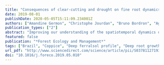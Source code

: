 ```yaml
---
title: "Consequences of clear-cutting and drought on fine root dynamics down to 17 m in coppice-managed eucalypt plantations"
date: 2019-08-01
publishDate: 2020-05-05T15:11:09.234001Z
authors: ["Amandine Germon", "Christophe Jourdan", "Bruno Bordron", "Agnès Robin", "Yann Nouvellon", "Lydie Chapuis-Lardy", "José Leonardo de Moraes Gonçalves", "Céline Pradier", "Iraê Amaral Guerrini", "Jean-Paul Laclau"]
publication_types: ["2"]
abstract: "Improving our understanding of the spatiotemporal dynamics of fine roots in deep soil layers is of utter importance to manage tropical planted forests in a context of climate change. Our study aimed to assess the effect of clear-cutting and drought on fine-root dynamics down to the water table in Brazilian ferralsol under eucalypt plantations conducted in coppice. Fine roots (i.e. diameter textless2 mm) were sampled down to 17 m deep in a throughfall exclusion experiment comparing stands with 37% of throughfall excluded by plastic sheets (−W) and stands without rain exclusion (+W). Root dynamics were studied using minirhizotron in two permanent pits down to 17 m deep, over 1 year before clear-cutting, then over 2 years in coppice, as well as down to 4 m deep in a non-harvested plot (NH) serving as a control. After harvesting, a spectacular fine root growth of trees conducted in coppice occurred in very deep soil layers (textgreater13 m) and, surprisingly, root mortality remained extremely low whatever the depth and the treatment. Total fine-root biomass in coppice down to 17 m depth was 1266 and 1017 g m−2 in +W and −W, respectively, at 1.5 year after the clear-cut and was 1078 g m−2 in NH 7.5 years after planting. Specific root length and specific root area were about 15% higher in −W than in +W. Proliferation of fine roots at great depths could be an adaptive mechanism for tree survival, enhancing the access to water stored in the subsoil. The root system established before clear-cutting provides access to water stored in very deep layers that probably contribute to mitigate the risk of tree mortality during prolonged drought periods when the eucalypt plantations is conducted in coppice after the clear-cut."
featured: false
publication: "*Forest Ecology and Management*"
tags: ["Brazil", "Coppice", "Deep ferralsol profile", "Deep root growth", "Minirhizotron", "Throughfall exclusion"]
url_pdf: "http://www.sciencedirect.com/science/article/pii/S0378112719302890"
doi: "10.1016/j.foreco.2019.05.010"
---
```


